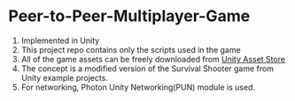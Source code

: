 # Peer-to-Peer-Multiplayer-Game
1. Implemented in Unity 
2. This project repo contains only the scripts used in the game
3. All of the game assets can be freely downloaded from [Unity Asset Store](http://unity3d.com/learn/tutorials/projects/survival-shooter)
4. The concept is a modified version of the Survival Shooter game from Unity example projects.
5. For networking, Photon Unity Networking(PUN) module is used.


